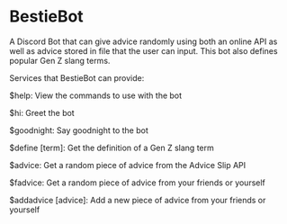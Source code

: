 # BestieBot
A Discord Bot that can give advice randomly using both an online API as well as advice stored in file that the user can input. This bot also defines popular Gen Z slang terms. 

Services that BestieBot can provide:

$help: View the commands to use with the bot

$hi: Greet the bot

$goodnight: Say goodnight to the bot

$define [term]: Get the definition of a Gen Z slang term

$advice: Get a random piece of advice from the Advice Slip API

$fadvice: Get a random piece of advice from your friends or yourself

$addadvice [advice]: Add a new piece of advice from your friends or yourself
